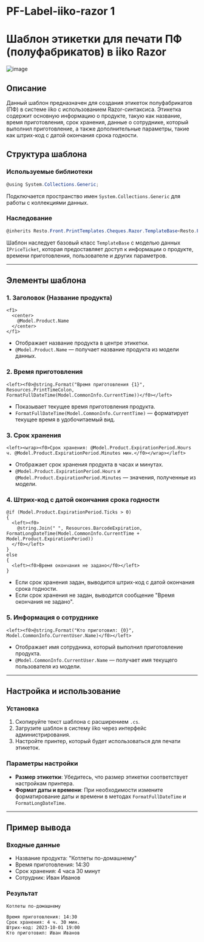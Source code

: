 # PF-Label-iiko-razor 1
# Шаблон этикетки для печати ПФ (полуфабрикатов) в iiko Razor
![image](https://github.com/user-attachments/assets/ead8e340-2045-4e14-9351-b3517d02edc7)

## Описание
Данный шаблон предназначен для создания этикеток полуфабрикатов (ПФ) в системе iiko с использованием Razor-синтаксиса. Этикетка содержит основную информацию о продукте, такую как название, время приготовления, срок хранения, данные о сотруднике, который выполнил приготовление, а также дополнительные параметры, такие как штрих-код с датой окончания срока годности.


## Структура шаблона

### Используемые библиотеки
```csharp
@using System.Collections.Generic;
```
Подключается пространство имен `System.Collections.Generic` для работы с коллекциями данных.

### Наследование
```csharp
@inherits Resto.Front.PrintTemplates.Cheques.Razor.TemplateBase<Resto.Front.PrintTemplates.Cheques.Razor.TemplateModels.IPriceTicket>
```
Шаблон наследует базовый класс `TemplateBase` с моделью данных `IPriceTicket`, которая предоставляет доступ к информации о продукте, времени приготовления, пользователе и других параметров.

---

## Элементы шаблона

### 1. Заголовок (Название продукта)
```razor
<f1>
  <center>
    @Model.Product.Name
  </center>
</f1>
```
- Отображает название продукта в центре этикетки.
- `@Model.Product.Name` — получает название продукта из модели данных.

### 2. Время приготовления
```razor
<left><f0>@string.Format("Время приготовления {1}", Resources.PrintTimeColon, FormatFullDateTime(Model.CommonInfo.CurrentTime))</f0></left>
```
- Показывает текущее время приготовления продукта.
- `FormatFullDateTime(Model.CommonInfo.CurrentTime)` — форматирует текущее время в удобочитаемый вид.

### 3. Срок хранения
```razor
<left><wrap><f0>Срок хранения: @Model.Product.ExpirationPeriod.Hours ч. @Model.Product.ExpirationPeriod.Minutes мин.</f0></wrap></left>
```
- Отображает срок хранения продукта в часах и минутах.
- `@Model.Product.ExpirationPeriod.Hours` и `@Model.Product.ExpirationPeriod.Minutes` — значения, полученные из модели.

### 4. Штрих-код с датой окончания срока годности
```razor
@if (Model.Product.ExpirationPeriod.Ticks > 0)
{
  <left><f0>
    @string.Join(" ", Resources.BarcodeExpiration, FormatLongDateTime(Model.CommonInfo.CurrentTime + Model.Product.ExpirationPeriod)) 
  </f0></left>
}
else
{
  <left><f0>Время окончания не задано</f0></left>
}
```
- Если срок хранения задан, выводится штрих-код с датой окончания срока годности.
- Если срок хранения не задан, выводится сообщение "Время окончания не задано".

### 5. Информация о сотруднике
```razor
<left><f0>@string.Format("Кто приготовил: {0}", Model.CommonInfo.CurrentUser.Name)</f0></left>
```
- Отображает имя сотрудника, который выполнил приготовление продукта.
- `@Model.CommonInfo.CurrentUser.Name` — получает имя текущего пользователя из модели.

---

## Настройка и использование

### Установка
1. Скопируйте текст шаблона с расширением `.cs`.
2. Загрузите шаблон в систему iiko через интерфейс администрирования.
3. Настройте принтер, который будет использоваться для печати этикеток.

### Параметры настройки
- **Размер этикетки**: Убедитесь, что размер этикетки соответствует настройкам принтера.
- **Формат даты и времени**: При необходимости измените форматирование даты и времени в методах `FormatFullDateTime` и `FormatLongDateTime`.

---

## Пример вывода

### Входные данные
- Название продукта: "Котлеты по-домашнему"
- Время приготовления: 14:30
- Срок хранения: 4 часа 30 минут
- Сотрудник: Иван Иванов

### Результат
```
Котлеты по-домашнему

Время приготовления: 14:30
Срок хранения: 4 ч. 30 мин.
Штрих-код: 2023-10-01 19:00
Кто приготовил: Иван Иванов
```
